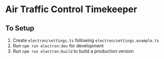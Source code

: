 # Air Traffic Control Timekeeper

## To Setup

1. Create `electron/settings.ts` following `electron/settings.example.ts`
2. Run `npm run electron:dev` for development
3. Run `npm run electron:build` to build a production version


